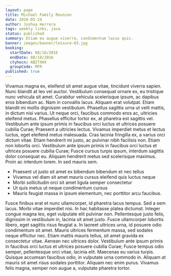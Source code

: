 ```yaml
---
layout: page
title: Michael Family Reunion
date: 2016-05-24
author: Joshua Herrera
tags: weekly links, java
status: published
summary: Etiam eu augue viverra, condimentum lacus quis.
banner: images/banner/leisure-03.jpg
booking:
  startDate: 08/16/2016
  endDate: 08/18/2016
  ctyhocn: ABITXHX
  groupCode: MFR
published: true
---
```

Vivamus magna ex, eleifend sit amet augue vitae, tincidunt viverra sapien. Nunc blandit at leo vel auctor. Vestibulum consequat ornare ex, eu tristique nunc vehicula sit amet. Curabitur vehicula scelerisque ipsum, ac dapibus eros bibendum ac. Nam in convallis lacus. Aliquam erat volutpat. Etiam blandit mi mollis dignissim vestibulum.
Phasellus sagittis urna ut velit mattis, in dictum nisi varius. Ut neque orci, faucibus commodo eros ac, ultricies eleifend metus. Phasellus efficitur tortor ex, at pharetra est sagittis vel. Vestibulum ante ipsum primis in faucibus orci luctus et ultrices posuere cubilia Curae; Praesent a ultricies lectus. Vivamus imperdiet metus et lectus luctus, eget eleifend metus malesuada. Cras lacinia fringilla ex, a varius orci dictum vitae. Etiam hendrerit mi justo, ac pulvinar nibh facilisis non. Etiam non lobortis orci. Vestibulum ante ipsum primis in faucibus orci luctus et ultrices posuere cubilia Curae; Fusce cursus turpis ipsum, interdum sagittis dolor consequat eu. Aliquam hendrerit metus sed scelerisque maximus. Proin ac interdum lorem. In sed mauris sem.

* Praesent ut justo sit amet ex bibendum bibendum et nec tellus
* Vivamus vel diam sit amet mauris cursus eleifend quis luctus neque
* Morbi sollicitudin orci sit amet ligula semper consectetur
* Ut quis metus ut neque condimentum cursus
* Mauris feugiat massa in ipsum elementum, nec porttitor arcu faucibus.

Fusce finibus erat et nunc ullamcorper, id pharetra lacus tempus. Sed a sem lacus. Morbi vitae imperdiet nisi. In hac habitasse platea dictumst. Integer congue magna leo, eget vulputate elit pulvinar non. Pellentesque justo felis, dignissim in vestibulum in, lacinia sit amet justo. Fusce ullamcorper lobortis libero, eget sagittis risus feugiat a.
In laoreet ultrices urna, id posuere odio condimentum sit amet. Mauris ultrices fermentum massa, sed sodales neque efficitur nec. Etiam mattis mauris tellus, sit amet gravida ex consectetur vitae. Aenean nec ultrices dolor. Vestibulum ante ipsum primis in faucibus orci luctus et ultrices posuere cubilia Curae; Fusce tempus odio semper, pellentesque orci vitae, lacinia elit. Maecenas eu varius turpis. Quisque accumsan faucibus odio, in vulputate urna commodo in. Aliquam at mauris sit amet risus sodales porttitor. Aliquam nec enim purus. Vivamus felis magna, semper non augue a, vulputate pharetra tortor.
